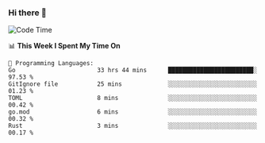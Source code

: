 ### Hi there 👋

<!--
**CrazyCollin/crazycollin** is a ✨ _special_ ✨ repository because its `README.md` (this file) appears on your GitHub profile.

Here are some ideas to get you started:

- 🔭 I’m currently working on ...
- 🌱 I’m currently learning ...
- 👯 I’m looking to collaborate on ...
- 🤔 I’m looking for help with ...
- 💬 Ask me about ...
- 📫 How to reach me: ...
- 😄 Pronouns: ...
- ⚡ Fun fact: ...
-->

<!--START_SECTION:waka-->
![Code Time](http://img.shields.io/badge/Code%20Time-1%2C417%20hrs%2055%20mins-blue)

📊 **This Week I Spent My Time On** 

```text
💬 Programming Languages: 
Go                       33 hrs 44 mins      ████████████████████████░   97.53 % 
GitIgnore file           25 mins             ░░░░░░░░░░░░░░░░░░░░░░░░░   01.23 % 
TOML                     8 mins              ░░░░░░░░░░░░░░░░░░░░░░░░░   00.42 % 
go.mod                   6 mins              ░░░░░░░░░░░░░░░░░░░░░░░░░   00.32 % 
Rust                     3 mins              ░░░░░░░░░░░░░░░░░░░░░░░░░   00.17 % 
```


<!--END_SECTION:waka-->
